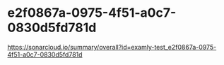 # e2f0867a-0975-4f51-a0c7-0830d5fd781d
https://sonarcloud.io/summary/overall?id=examly-test_e2f0867a-0975-4f51-a0c7-0830d5fd781d
